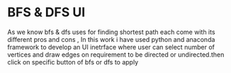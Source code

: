 # BFS & DFS UI
As we know bfs & dfs uses for finding shortest path each come with its different pros and cons , 
In this work i have used python and anaconda framework to develop an UI inetrface  where user can select number of 
vertices and draw edges on requirement to be directed or undirected.then  click on specific button of bfs or dfs to apply 

